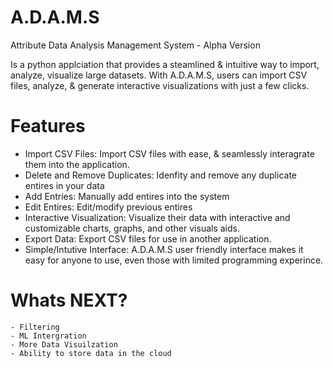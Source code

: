 # A.D.A.M.S
Attribute Data Analysis Management System - Alpha Version 

Is a python applciation that provides a steamlined & intuitive way to import, analyze, visualize large datasets. With A.D.A.M.S, users can import CSV files, analyze, & generate interactive visualizations with just a few clicks.

# Features
  - Import CSV Files: Import CSV files with ease, & seamlessly interagrate them into the application.
  - Delete and Remove Duplicates: Idenfity and remove any duplicate entires in your data
  - Add Entries: Manually add entires into the system
  - Edit Entires: Edit/modify previous entires
  - Interactive Visualization: Visualize their data with interactive and customizable charts, graphs, and other visuals aids.
  - Export Data: Export CSV files for use in another application. 
  - Simple/Intutive Interface: A.D.A.M.S user friendly interface makes it easy for anyone to use, even those with limited programming experince. 
  
  
  # Whats NEXT?
    - Filtering
    - ML Intergration 
    - More Data Visuilzation 
    - Ability to store data in the cloud
  
